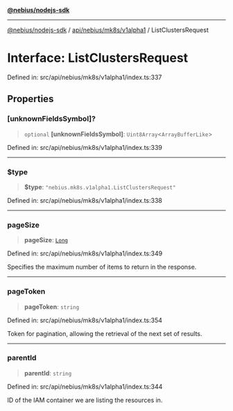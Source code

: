 [**@nebius/nodejs-sdk**](../../../../../README.md)

***

[@nebius/nodejs-sdk](../../../../../README.md) / [api/nebius/mk8s/v1alpha1](../README.md) / ListClustersRequest

# Interface: ListClustersRequest

Defined in: src/api/nebius/mk8s/v1alpha1/index.ts:337

## Properties

### \[unknownFieldsSymbol\]?

> `optional` **\[unknownFieldsSymbol\]**: `Uint8Array`\<`ArrayBufferLike`\>

Defined in: src/api/nebius/mk8s/v1alpha1/index.ts:339

***

### $type

> **$type**: `"nebius.mk8s.v1alpha1.ListClustersRequest"`

Defined in: src/api/nebius/mk8s/v1alpha1/index.ts:338

***

### pageSize

> **pageSize**: [`Long`](../../../../../runtime/protos/core/classes/Long.md)

Defined in: src/api/nebius/mk8s/v1alpha1/index.ts:349

Specifies the maximum number of items to return in the response.

***

### pageToken

> **pageToken**: `string`

Defined in: src/api/nebius/mk8s/v1alpha1/index.ts:354

Token for pagination, allowing the retrieval of the next set of results.

***

### parentId

> **parentId**: `string`

Defined in: src/api/nebius/mk8s/v1alpha1/index.ts:344

ID of the IAM container we are listing the resources in.

